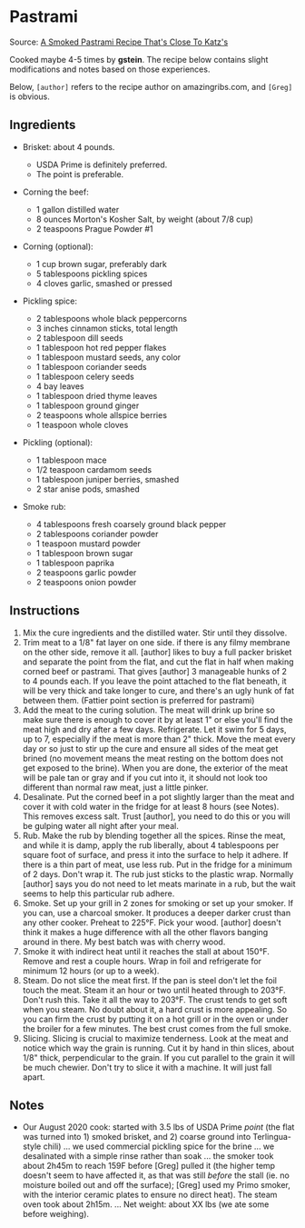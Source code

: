# Pastrami

Source: [A Smoked Pastrami Recipe That's Close To Katz's](https://amazingribs.com/tested-recipes/beef-and-bison-recipes/home-made-pastrami-thats-close-katzs-recipe)

Cooked maybe 4-5 times by **gstein**. The recipe below contains slight modifications
and notes based on those experiences.

Below, `[author]` refers to the recipe author on amazingribs.com, and
`[Greg]` is obvious.

## Ingredients
* Brisket: about 4 pounds.
  * USDA Prime is definitely preferred.
  * The point is preferable.

* Corning the beef:
  * 1 gallon distilled water
  * 8 ounces Morton's Kosher Salt, by weight (about 7/8 cup)
  * 2 teaspoons Prague Powder #1
* Corning (optional):
  * 1 cup brown sugar, preferably dark
  * 5 tablespoons pickling spices
  * 4 cloves garlic, smashed or pressed
* Pickling spice:
  * 2 tablespoons whole black peppercorns
  * 3 inches cinnamon sticks, total length
  * 2 tablespoon dill seeds
  * 1 tablespoon hot red pepper flakes
  * 1 tablespoon mustard seeds, any color
  * 1 tablespoon coriander seeds
  * 1 tablespoon celery seeds
  * 4 bay leaves
  * 1 tablespoon dried thyme leaves
  * 1 tablespoon ground ginger
  * 2 teaspoons whole allspice berries
  * 1 teaspoon whole cloves
* Pickling (optional):
  * 1 tablespoon mace
  * 1/2 teaspoon cardamom seeds
  * 1 tablespoon juniper berries, smashed
  * 2 star anise pods, smashed
* Smoke rub:
  * 4 tablespoons fresh coarsely ground black pepper
  * 2 tablespoons coriander powder
  * 1 teaspoon mustard powder
  * 1 tablespoon brown sugar
  * 1 tablespoon paprika
  * 2 teaspoons garlic powder
  * 2 teaspoons onion powder

## Instructions
1. Mix the cure ingredients and the distilled water. Stir until they dissolve.
1. Trim meat to a 1/8" fat layer on one side. if there is any filmy
   membrane on the other side, remove it all. [author] likes to buy a full packer
   brisket and separate the point from the flat, and cut the flat in half
   when making corned beef or pastrami. That gives [author] 3 manageable hunks
   of 2 to 4 pounds each. If you leave the point attached to the flat
   beneath, it will be very thick and take longer to cure, and there's an
   ugly hunk of fat between them. (Fattier point section is preferred for
   pastrami)
1. Add the meat to the curing solution. The meat will drink up brine
   so make sure there is enough to cover it by at least 1" or else you'll
   find the meat high and dry after a few days. Refrigerate. Let it swim
   for 5 days, up to 7, especially if the meat is more than 2"
   thick. Move the meat every day or so just to stir up the cure and
   ensure all sides of the meat get brined (no movement means the meat
   resting on the bottom does not get exposed to the brine). When you are
   done, the exterior of the meat will be pale tan or gray and if you cut
   into it, it should not look too different than normal raw meat, just a
   little pinker.
1. Desalinate. Put the corned beef in a pot slightly larger than the
   meat and cover it with cold water in the fridge for at least 8 hours
   (see Notes). This removes excess salt. Trust [author], you need to do this
   or you will be gulping water all night after your meal.
1. Rub. Make the rub by blending together all the spices. Rinse the
   meat, and while it is damp, apply the rub liberally, about 4
   tablespoons per square foot of surface, and press it into the surface
   to help it adhere. If there is a thin part of meat, use less rub. Put
   in the fridge for a minimum of 2 days. Don't wrap it. The rub just
   sticks to the plastic wrap. Normally [author] says you do not need to let
   meats marinate in a rub, but the wait seems to help this particular
   rub adhere.
1. Smoke. Set up your grill in 2 zones for smoking or set up your
   smoker. If you can, use a charcoal smoker. It produces a deeper darker
   crust than any other cooker. Preheat to 225°F. Pick your wood.
   [author] doesn't
   think it makes a huge difference with all the other flavors banging
   around in there. My best batch was with cherry wood.
1. Smoke it with indirect heat until it reaches the stall at about
   150°F. Remove and rest a couple hours. Wrap in foil and refrigerate
   for minimum 12 hours (or up to a week).
1. Steam. Do not slice the meat first. If the pan is steel don't let
   the foil touch the meat. Steam it an hour or two until heated through
   to 203°F. Don't rush this. Take it all the way to 203°F. The crust
   tends to get soft when you steam. No doubt about it, a hard crust is
   more appealing. So you can firm the crust by putting it on a hot grill
   or in the oven or under the broiler for a few minutes. The best crust
   comes from the full smoke.
1. Slicing. Slicing is crucial to maximize tenderness. Look at the
   meat and notice which way the grain is running. Cut it by hand in thin
   slices, about 1/8" thick, perpendicular to the grain. If you cut
   parallel to the grain it will be much chewier. Don't try to slice it
   with a machine. It will just fall apart.

## Notes
* Our August 2020 cook: started with 3.5 lbs of USDA Prime *point*
  (the flat was turned into 1) smoked brisket, and 2) coarse ground
  into Terlingua-style chili) ... we used commercial pickling spice
  for the brine ... we desalinated with a simple rinse
  rather than soak ... the smoker took about 2h45m to reach 159F
  before [Greg] pulled it (the higher temp doesn't seem to have affected
  it, as that was still *before* the stall (ie. no moisture boiled out
  and off the surface); [Greg] used my Primo smoker, with the interior
  ceramic plates to ensure no direct heat). The steam oven took about
  2h15m. ... Net weight: about XX lbs (we ate some before weighing).
